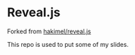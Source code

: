 # Reveal.js

Forked from [hakimel/reveal.js](https://github.com/hakimel/reveal.js)

This repo is used to put some of my slides.
